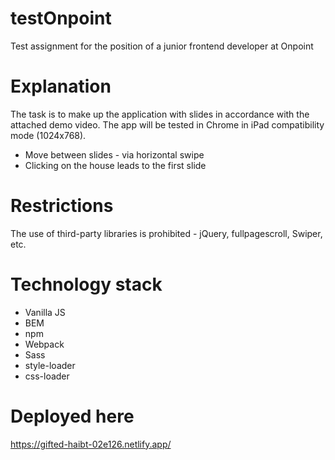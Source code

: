 # testOnpoint
Test assignment for the position of a junior frontend developer at Onpoint
# Explanation
The task is to make up the application with slides in accordance with the attached demo video. The app will be tested in Chrome in iPad compatibility mode (1024x768).
- Move between slides - via horizontal swipe
- Clicking on the house leads to the first slide
# Restrictions
The use of third-party libraries is prohibited - jQuery, fullpagescroll, Swiper, etc.
# Technology stack
- Vanilla JS
- BEM
- npm
- Webpack
- Sass
- style-loader
- css-loader
# Deployed here
https://gifted-haibt-02e126.netlify.app/
